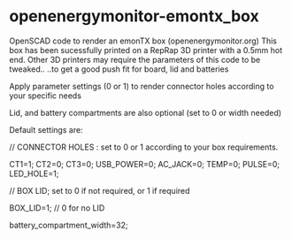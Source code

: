 openenergymonitor-emontx_box
============================

OpenSCAD code to render an emonTX box (openenergymonitor.org)
This box has been sucessfully printed on a RepRap 3D printer with a 0.5mm hot end.
Other 3D printers may require the parameters of this code to be tweaked..
..to get a good push fit for board, lid and batteries

Apply parameter settings (0 or 1) to render connector holes according to your specific needs

Lid, and battery compartments are also optional  (set to 0 or width needed)


Default settings are:

// CONNECTOR HOLES : set to 0 or 1 according to your box requirements.

CT1=1;
CT2=0;
CT3=0;
USB_POWER=0;
AC_JACK=0;
TEMP=0;
PULSE=0;
LED_HOLE=1;

// BOX LID; set to 0 if not required, or 1 if required

BOX_LID=1;  				// 0 for no LID

battery_compartment_width=32;
